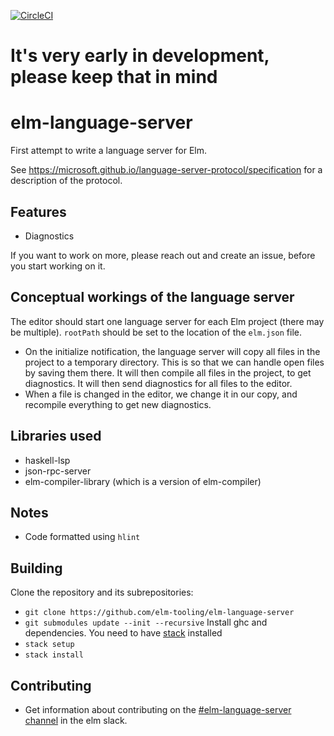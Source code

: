 [![CircleCI](https://circleci.com/gh/elm-tooling/elm-language-server/tree/master.svg?style=svg)](https://circleci.com/gh/elm-tooling/elm-language-server/tree/master)

# It's very early in development, please keep that in mind

# elm-language-server

First attempt to write a language server for Elm.

See https://microsoft.github.io/language-server-protocol/specification for
a description of the protocol.

## Features
* Diagnostics

If you want to work on more, please reach out and create an issue, before you start working on it.

## Conceptual workings of the language server
The editor should start one language server for each Elm project (there may be multiple). `rootPath` should be set to the location of the `elm.json` file.
* On the initialize notification, the language server will copy all files in the project to a temporary directory. This is so that we can handle open files by saving them there. It will then compile all files in the project, to get diagnostics. It will then send diagnostics for all files to the editor.
* When a file is changed in the editor, we change it in our copy, and recompile everything to get new diagnostics.

## Libraries used
* haskell-lsp
* json-rpc-server
* elm-compiler-library (which is a version of elm-compiler)

## Notes
* Code formatted using `hlint`

## Building
Clone the repository and its subrepositories:
* `git clone https://github.com/elm-tooling/elm-language-server`
* `git submodules update --init --recursive`
Install ghc and dependencies. You need to have [stack](https://www.haskellstack.org) installed
* `stack setup`
* `stack install`

## Contributing
* Get information about contributing on the [\#elm-language-server channel](https://elmlang.slack.com/messages/elm-language-server) in the elm slack.
